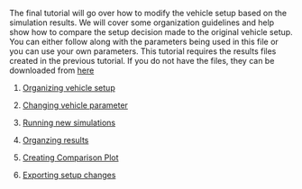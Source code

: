 The final tutorial will go over how to modify the vehicle setup based on the simulation results. We will cover some organization guidelines and help show how to compare the setup decision made to the original vehicle setup. You can either follow along with the parameters being used in this file or you can use your own parameters. This tutorial requires the results files created in the previous tutorial. If you do not have the files, they can be downloaded from [here](../.zip)

1) [Organizing vehicle setup](2_VehicleOrg.md)

2) [Changing vehicle parameter](3_SetupChange.md)

3) [Running new simulations](4_NewSim.md)

4) [Organzing results](5_ResultsOrg.md)

5) [Creating Comparison Plot](6_CompPlot.md)

6) [Exporting setup changes](7_ExportChange.md)


